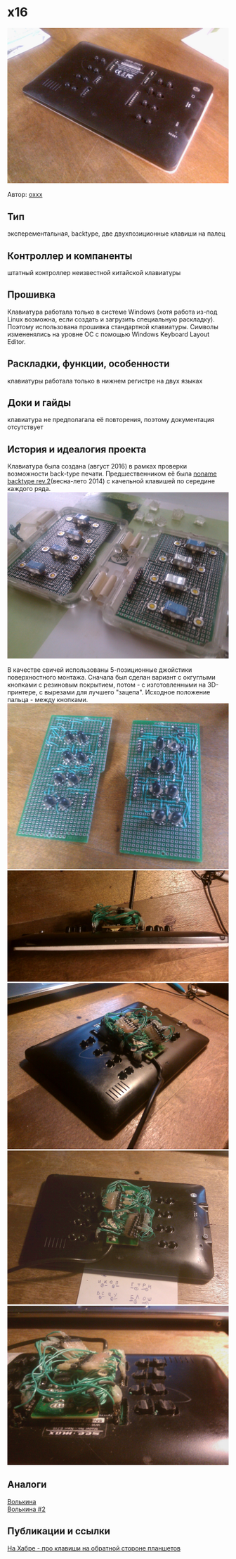# х16

![backtype клавиатура](!1.jpg "img")

Автор: [oxxx](./Authors/oxxx.md)

## Тип
эксперементальная, backtype, две двухпозиционные клавиши на палец

## Контроллер и компаненты
штатный контроллер неизвестной китайской клавиатуры 

## Прошивка
Клавиатура работала только в системе Windows (хотя работа из-под Linux возможна, если создать и загрузить специальную раскладку). Поэтому использована прошивка стандартной клавиатуры. Символы измененялись на уровне ОС с помощью Windows Keyboаrd Layout Editor.

## Раскладки, функции, особенности
клавиатуры работала только в нижнем регистре на двух языках

## Доки и гайды
клавиатура не предполагала её повторения, поэтому документация отсутствует

## История и идеалогия проекта
Клавиатура была создана (август 2016) в рамках проверки возможности back-type печати. Предшественником её была [noname backtype rev.2](./Keyboards/noname_backtype)(весна-лето 2014) с качельной клавишей по середине каждого ряда.
![вторая Backtype клвиатура by oxxx](!v2_fto1.jpg "v2 2014")  

В качестве свичей использованы 5-позиционные джойстики поверхностного монтажа.
Сначала был сделан вариант с окгуглыми кнопками с резиновым покрытием, потом - с изготовленными на 3D-принтере, с вырезами для лучшего "зацепа".
Исходное положение пальца - между кнопками. 
![платы клавиатуры](!2.jpg "img")
![толщина клавиатуры](!top.jpg "img")
![клавиатура в собранном виде](!ugl.jpg "img")
![другой ракурс](!full.jpg "img")
![с новыми кнопками](!dtl.jpg "img")

## Аналоги
[Волькина](ссылка)  
[Волькина #2](ссылка)

## Публикации и ссылки
[На Хабре - про клавиши на обратной стороне планшетов](https://habr.com/ru/post/392081/)
